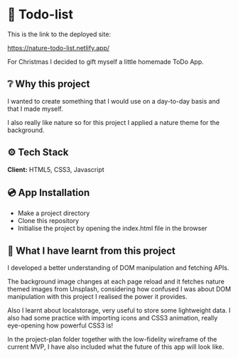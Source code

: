 # 📝 Todo-list

This is the link to the deployed site:

https://nature-todo-list.netlify.app/

For Christmas I decided to gift myself a little homemade ToDo App.

## ❔ Why this project

I wanted to create something that I would use on a day-to-day basis and that I made myself.

I also really like nature so for this project I applied a nature theme for the background.

## ⚙️ Tech Stack

**Client:** HTML5, CSS3, Javascript

## 💿 App Installation

-  Make a project directory
-  Clone this repository
-  Initialise the project by opening the index.html file in the browser

## 🧐 What I have learnt from this project

I developed a better understanding of DOM manipulation and fetching APIs.

The background image changes at each page reload and it fetches nature themed images from Unsplash, considering how confused I was about DOM manipulation with this project I realised the power it provides.

Also I learnt about localstorage, very useful to store some lightweight data.
I also had some practice with importing icons and CSS3 animation, really eye-opening how powerful CSS3 is!

In the project-plan folder together with the low-fidelity wireframe of the current MVP, I have also included what the future of this app will look like.
